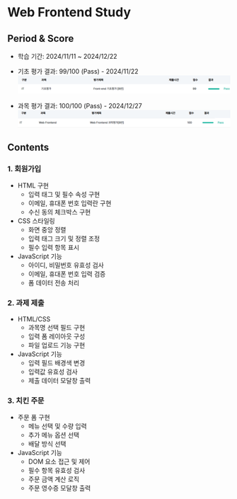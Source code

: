 
# Web Frontend Study

## Period & Score
- 학습 기간: 2024/11/11 ~ 2024/12/22
- 기초 평가 결과: 99/100 (Pass) - 2024/11/22
![Frontend_exam_result](/images/Frontend_basic_exam_result.png)

- 과목 평가 결과: 100/100 (Pass) - 2024/12/27
![Frontend_exam_result](/images/Frontend_exam_result.png)

## Contents


### 1. 회원가입
- HTML 구현
  - 입력 태그 및 필수 속성 구현
  - 이메일, 휴대폰 번호 입력란 구현
  - 수신 동의 체크박스 구현
- CSS 스타일링
  - 화면 중앙 정렬
  - 입력 태그 크기 및 정렬 조정
  - 필수 입력 항목 표시
- JavaScript 기능
  - 아이디, 비밀번호 유효성 검사
  - 이메일, 휴대폰 번호 입력 검증
  - 폼 데이터 전송 처리

### 2. 과제 제출
- HTML/CSS
  - 과목명 선택 필드 구현
  - 입력 폼 레이아웃 구성
  - 파일 업로드 기능 구현
- JavaScript 기능
  - 입력 필드 배경색 변경
  - 입력값 유효성 검사
  - 제출 데이터 모달창 출력

### 3. 치킨 주문
- 주문 폼 구현
  - 메뉴 선택 및 수량 입력
  - 추가 메뉴 옵션 선택
  - 배달 방식 선택
- JavaScript 기능
  - DOM 요소 접근 및 제어
  - 필수 항목 유효성 검사
  - 주문 금액 계산 로직
  - 주문 영수증 모달창 출력
